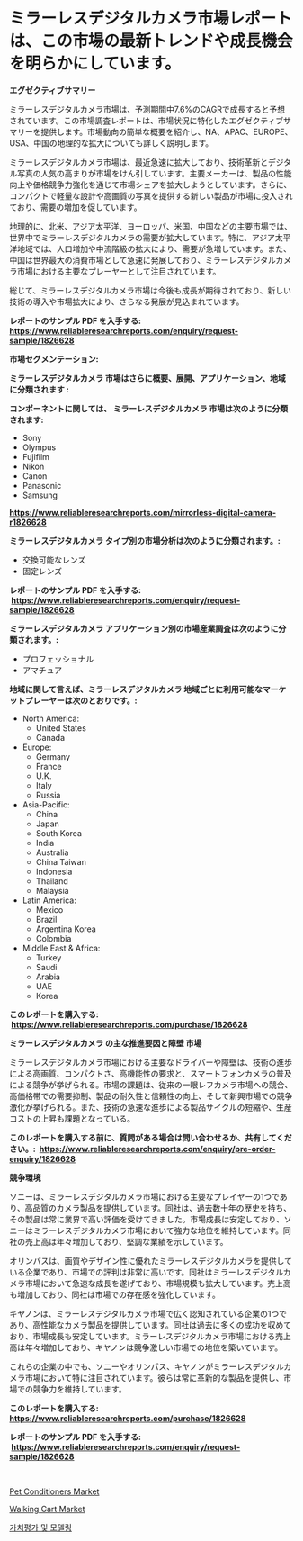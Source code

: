 <p><h1>ミラーレスデジタルカメラ市場レポートは、この市場の最新トレンドや成長機会を明らかにしています。</h1></p><p><strong>エグゼクティブサマリー</strong></p>
<p><p>ミラーレスデジタルカメラ市場は、予測期間中7.6%のCAGRで成長すると予想されています。この市場調査レポートは、市場状況に特化したエグゼクティブサマリーを提供します。市場動向の簡単な概要を紹介し、NA、APAC、EUROPE、USA、中国の地理的な拡大についても詳しく説明します。</p><p>ミラーレスデジタルカメラ市場は、最近急速に拡大しており、技術革新とデジタル写真の人気の高まりが市場をけん引しています。主要メーカーは、製品の性能向上や価格競争力強化を通じて市場シェアを拡大しようとしています。さらに、コンパクトで軽量な設計や高画質の写真を提供する新しい製品が市場に投入されており、需要の増加を促しています。</p><p>地理的に、北米、アジア太平洋、ヨーロッパ、米国、中国などの主要市場では、世界中でミラーレスデジタルカメラの需要が拡大しています。特に、アジア太平洋地域では、人口増加や中流階級の拡大により、需要が急増しています。また、中国は世界最大の消費市場として急速に発展しており、ミラーレスデジタルカメラ市場における主要なプレーヤーとして注目されています。</p><p>総じて、ミラーレスデジタルカメラ市場は今後も成長が期待されており、新しい技術の導入や市場拡大により、さらなる発展が見込まれています。</p></p>
<p><strong>レポートのサンプル PDF を入手する: <a href="https://www.reliableresearchreports.com/enquiry/request-sample/1826628">https://www.reliableresearchreports.com/enquiry/request-sample/1826628</a></strong></p>
<p><strong>市場セグメンテーション:</strong></p>
<p><strong> ミラーレスデジタルカメラ 市場はさらに概要、展開、アプリケーション、地域に分類されます :</strong></p>
<p><strong>コンポーネントに関しては、 ミラーレスデジタルカメラ 市場は次のように分類されます: &nbsp;</strong></p>
<p><ul><li>Sony</li><li>Olympus</li><li>Fujifilm</li><li>Nikon</li><li>Canon</li><li>Panasonic</li><li>Samsung</li></ul></p>
<p><strong><a href="https://www.reliableresearchreports.com/mirrorless-digital-camera-r1826628">https://www.reliableresearchreports.com/mirrorless-digital-camera-r1826628</a></strong></p>
<p><strong> ミラーレスデジタルカメラ タイプ別の市場分析は次のように分類されます。:</strong></p>
<p><ul><li>交換可能なレンズ</li><li>固定レンズ</li></ul></p>
<p><strong>レポートのサンプル PDF を入手する: &nbsp;<a href="https://www.reliableresearchreports.com/enquiry/request-sample/1826628">https://www.reliableresearchreports.com/enquiry/request-sample/1826628</a></strong></p>
<p><strong> ミラーレスデジタルカメラ アプリケーション別の市場産業調査は次のように分類されます。:</strong></p>
<p><ul><li>プロフェッショナル</li><li>アマチュア</li></ul></p>
<p><strong>地域に関して言えば、ミラーレスデジタルカメラ 地域ごとに利用可能なマーケットプレーヤーは次のとおりです。:</strong></p>
<p><ul>
    <li>
        North America:
        <ul>
            <li>United States</li>
            <li>Canada</li>
        </ul>
    </li>
    <li>
        Europe:
        <ul>
            <li>Germany</li>
            <li>France</li>
            <li>U.K.</li>
            <li>Italy</li>
            <li>Russia</li>
        </ul>
    </li>
    <li>
        Asia-Pacific:
        <ul>
            <li>China</li>
            <li>Japan</li>
            <li>South Korea</li>
            <li>India</li>
            <li>Australia</li>
            <li>China Taiwan</li>
            <li>Indonesia</li>
            <li>Thailand</li>
            <li>Malaysia</li>
        </ul>
    </li>
    <li>
        Latin America:
        <ul>
            <li>Mexico</li>
            <li>Brazil</li>
            <li>Argentina Korea</li>
            <li>Colombia</li>
        </ul>
    </li>
    <li>
        Middle East & Africa:
        <ul>
            <li>Turkey</li>
            <li>Saudi</li>
            <li>Arabia</li>
            <li>UAE</li>
            <li>Korea</li>
        </ul>
    </li>
    </ul></p>
<p><strong>このレポートを購入する: &nbsp;<a href="https://www.reliableresearchreports.com/purchase/1826628">https://www.reliableresearchreports.com/purchase/1826628</a></strong></p>
<p><strong>ミラーレスデジタルカメラ の主な推進要因と障壁 市場</strong></p>
<p><p>ミラーレスデジタルカメラ市場における主要なドライバーや障壁は、技術の進歩による高画質、コンパクトさ、高機能性の要求と、スマートフォンカメラの普及による競争が挙げられる。市場の課題は、従来の一眼レフカメラ市場への競合、高価格帯での需要抑制、製品の耐久性と信頼性の向上、そして新興市場での競争激化が挙げられる。また、技術の急速な進歩による製品サイクルの短縮や、生産コストの上昇も課題となっている。</p></p>
<p><strong>このレポートを購入する前に、質問がある場合は問い合わせるか、共有してください。:&nbsp; <a href="https://www.reliableresearchreports.com/enquiry/pre-order-enquiry/1826628">https://www.reliableresearchreports.com/enquiry/pre-order-enquiry/1826628</a></strong></p>
<p><strong>競争環境</strong></p>
<p><p>ソニーは、ミラーレスデジタルカメラ市場における主要なプレイヤーの1つであり、高品質のカメラ製品を提供しています。同社は、過去数十年の歴史を持ち、その製品は常に業界で高い評価を受けてきました。市場成長は安定しており、ソニーはミラーレスデジタルカメラ市場において強力な地位を維持しています。同社の売上高は年々増加しており、堅調な業績を示しています。</p><p>オリンパスは、画質やデザイン性に優れたミラーレスデジタルカメラを提供している企業であり、市場での評判は非常に高いです。同社はミラーレスデジタルカメラ市場において急速な成長を遂げており、市場規模も拡大しています。売上高も増加しており、同社は市場での存在感を強化しています。</p><p>キヤノンは、ミラーレスデジタルカメラ市場で広く認知されている企業の1つであり、高性能なカメラ製品を提供しています。同社は過去に多くの成功を収めており、市場成長も安定しています。ミラーレスデジタルカメラ市場における売上高は年々増加しており、キヤノンは競争激しい市場での地位を築いています。</p><p>これらの企業の中でも、ソニーやオリンパス、キヤノンがミラーレスデジタルカメラ市場において特に注目されています。彼らは常に革新的な製品を提供し、市場での競争力を維持しています。</p></p>
<p><strong>このレポートを購入する: &nbsp; <a href="https://www.reliableresearchreports.com/purchase/1826628">https://www.reliableresearchreports.com/purchase/1826628</a></strong></p>
<p><strong>レポートのサンプル PDF を入手する: &nbsp;<a href="https://www.reliableresearchreports.com/enquiry/request-sample/1826628">https://www.reliableresearchreports.com/enquiry/request-sample/1826628</a></strong><strong></strong></p>
<p>&nbsp;</p>
<p><p><a href="https://www.linkedin.com/pulse/analyzing-pet-conditioners-market-global-industry-perspective-txuif?trackingId=eX57T0JWkOo8hPLizVcQ5A%3D%3D">Pet Conditioners Market</a></p><p><a href="https://www.linkedin.com/pulse/walking-cart-market-insight-trends-growth-forecasted-from-gmbge?trackingId=5Aq5elRn9EGiz3OmxLUv8g%3D%3D">Walking Cart Market</a></p><p><a href="https://medium.com/@randyhuel1979/%ED%8F%89%EA%B0%80-%EB%B0%8F-%EB%AA%A8%EB%8D%B8%EB%A7%81-%EC%8B%9C%EC%9E%A5%EC%9D%80-%EC%8B%9C%EC%9E%A5-%EC%A0%90%EC%9C%A0%EC%9C%A8-%EC%8B%9C%EC%9E%A5-%ED%8A%B8%EB%A0%8C%EB%93%9C-%EB%B0%8F-%EC%8B%9C%EC%9E%A5-%EC%84%B1%EC%9E%A5%EC%97%90-%EA%B4%80%ED%95%9C-%EC%A0%95%EB%B3%B4%EB%A5%BC-%EC%A0%9C%EA%B3%B5%ED%95%A9%EB%8B%88%EB%8B%A4-f7a7f1af17a4">가치평가 및 모델링</a></p></p>